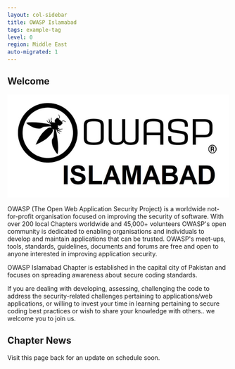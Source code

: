 ```yaml
---
layout: col-sidebar
title: OWASP Islamabad
tags: example-tag
level: 0
region: Middle East
auto-migrated: 1
---
```



## Welcome

<img src="assets/images/owasp-islamabad.jpg"/>

OWASP (The Open Web Application Security Project) is a worldwide not-for-profit organisation focused on improving the security of software. With over 200 local Chapters worldwide and 45,000+ volunteers OWASP's open community is dedicated to enabling organisations and individuals to develop and maintain applications that can be trusted. OWASP's meet-ups, tools, standards, guidelines, documents and forums are free and open to anyone interested in improving application security.

OWASP Islamabad Chapter is established in the capital city of Pakistan and focuses on spreading awareness about secure coding standards. 

If you are dealing with developing, assessing, challenging the code to address the security-related challenges pertaining to applications/web applications, or willing to invest your time in learning pertaining to secure coding best practices or wish to share your knowledge with others.. we welcome you to join us.

## Chapter News

Visit this page back for an update on schedule soon.
